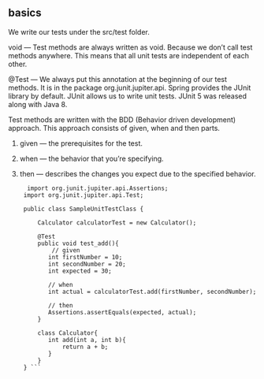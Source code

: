 
## basics 

We write our tests under the src/test folder.

void — Test methods are always written as void. Because we don’t call test methods anywhere. This means that all unit tests are independent of each other.

@Test — We always put this annotation at the beginning of our test methods. It is in the package org.junit.jupiter.api. Spring provides the JUnit library by default. JUnit allows us to write unit tests. JUnit 5 was released along with Java 8.

Test methods are written with the BDD (Behavior driven development) approach. This approach consists of given, when and then parts.
  1. given — the prerequisites for the test.
  2. when — the behavior that you’re specifying.
  3. then — describes the changes you expect due to the specified behavior.

     ```
       import org.junit.jupiter.api.Assertions;
      import org.junit.jupiter.api.Test;
      
      public class SampleUnitTestClass {
      
          Calculator calculatorTest = new Calculator();
      
          @Test
          public void test_add(){
              // given
             int firstNumber = 10;
             int secondNumber = 20;
             int expected = 30;
      
             // when
             int actual = calculatorTest.add(firstNumber, secondNumber);
      
             // then
             Assertions.assertEquals(expected, actual);
          }
      
          class Calculator{
             int add(int a, int b){
                 return a + b;
             }
          }
      } ```


